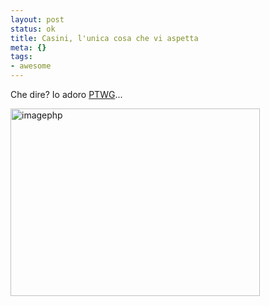 ```yaml
--- 
layout: post
status: ok
title: Casini, l'unica cosa che vi aspetta
meta: {}
tags: 
- awesome
---
```

Che dire? Io adoro [PTWG](http://www.paulthewineguy.com/post/97605415/ptwg-presenta-generatore-di-cartelloni-delludc)...  
  
<img src="http://fast.mgpf.it//2009/04/imagephp-399x300.jpg" alt="imagephp" title="imagephp" width="399" height="300" class="aligncenter size-medium wp-image-1459" /> 
